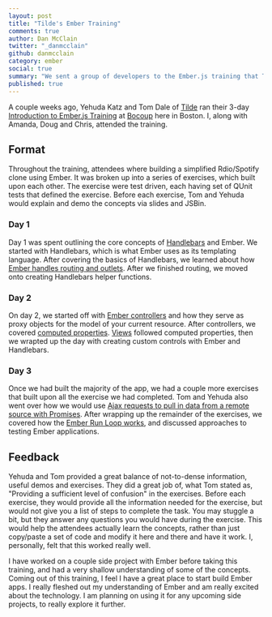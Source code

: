 ```yaml
---
layout: post
title: "Tilde's Ember Training"
comments: true
author: Dan McClain
twitter: "_danmcclain"
github: danmcclain
category: ember
social: true
summary: "We sent a group of developers to the Ember.js training that Tilde taught at Bocoup Loft"
published: true
---
```


A couple weeks ago, Yehuda Katz and Tom Dale of [Tilde](http://tilde.io) ran
their 3-day [Introduction to Ember.js Training](http://www.tilde.io/training/)
at [Bocoup](http://bocoup.com/) here in Boston. I, along with Amanda,
Doug and Chris, attended the training.

## Format

Throughout the training, attendees where building a simplified Rdio/Spotify clone
using Ember. It was broken up into a series of exercises, which built
upon each other. The exercise were test driven, each having set of QUnit tests that defined the
exercise. Before each exercise, Tom and Yehuda would explain and demo
the concepts via slides and JSBin.

### Day 1

Day 1 was spent outlining the core concepts of
[Handlebars](http://handlebarsjs.com) and Ember. We
started with Handlebars, which is what Ember uses as its templating
language. After covering the basics of Handlebars, we learned about how
[Ember handles routing and outlets](http://emberjs.com/guides/routing/).
After we finished routing, we moved onto creating Handlebars helper
functions.

### Day 2
On day 2, we started off with
[Ember controllers](http://emberjs.com/guides/controllers/) and how they
serve as proxy objects for the model of your current resource. After
controllers, we covered
[computed properties](http://emberjs.com/guides/object-model/computed-properties/).
[Views](http://emberjs.com/guides/views/) followed computed properties,
then we wrapted up the day with creating custom controls with Ember and
Handlebars.

### Day 3

Once we had built the majority of the app, we had a couple more
exercises that built upon all the exercise we had completed. Tom and
Yehuda also went over how we would use
[Ajax requests to pull in data from a remote source with Promises](http://eviltrout.com/2013/03/23/ember-without-data.html).
After wrapping up the remainder of the exercises, we covered how the
[Ember Run Loop works](http://stackoverflow.com/questions/13597869/what-is-ember-runloop-and-how-does-it-work),
and discussed approaches to testing Ember applications.

## Feedback

Yehuda and Tom provided a great balance of not-to-dense information,
useful demos and exercises. They did a great job of, what Tom stated as,
"Providing a sufficient level of confusion" in the exercises. Before
each exercise, they would provide all the information needed for the
exercise, but would not give you a list of steps to complete the task.
You may stuggle a bit, but they answer any questions you would
have during the exercise. This would help the attendees actually learn
the concepts, rather than just copy/paste a set of code and modify it
here and there and have it work. I, personally, felt that this worked
really well.

I have worked on a couple side project with Ember before taking this
training, and had a very shallow understanding of some of the concepts.
Coming out of this training, I feel I have a great place to start build
Ember apps. I really fleshed out my understanding of Ember and am really
excited about the technology. I am planning on using it for
any upcoming side projects, to really explore it further. 

